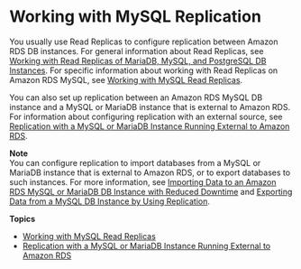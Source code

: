 # Working with MySQL Replication<a name="USER_MySQL.Replication"></a>

You usually use Read Replicas to configure replication between Amazon RDS DB instances\. For general information about Read Replicas, see [Working with Read Replicas of MariaDB, MySQL, and PostgreSQL DB Instances](USER_ReadRepl.md)\. For specific information about working with Read Replicas on Amazon RDS MySQL, see [Working with MySQL Read Replicas](USER_MySQL.Replication.ReadReplicas.md)\. 

You can also set up replication between an Amazon RDS MySQL DB instance and a MySQL or MariaDB instance that is external to Amazon RDS\. For information about configuring replication with an external source, see [Replication with a MySQL or MariaDB Instance Running External to Amazon RDS](MySQL.Procedural.Importing.External.Repl.md)\.

**Note**  
You can configure replication to import databases from a MySQL or MariaDB instance that is external to Amazon RDS, or to export databases to such instances\. For more information, see [Importing Data to an Amazon RDS MySQL or MariaDB DB Instance with Reduced Downtime](MySQL.Procedural.Importing.NonRDSRepl.md) and [Exporting Data from a MySQL DB Instance by Using Replication](MySQL.Procedural.Exporting.NonRDSRepl.md)\.

**Topics**
+ [Working with MySQL Read Replicas](USER_MySQL.Replication.ReadReplicas.md)
+ [Replication with a MySQL or MariaDB Instance Running External to Amazon RDS](MySQL.Procedural.Importing.External.Repl.md)